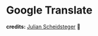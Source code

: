 # Google Translate
**credits:** [Julian Scheidsteger](https://github.com/natael/electron-es2015-boilerplate) :green_heart:
